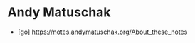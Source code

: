 # Andy Matuschak

- [[go]] https://notes.andymatuschak.org/About_these_notes


[//begin]: # "Autogenerated link references for markdown compatibility"
[go]: go "Go"
[//end]: # "Autogenerated link references"